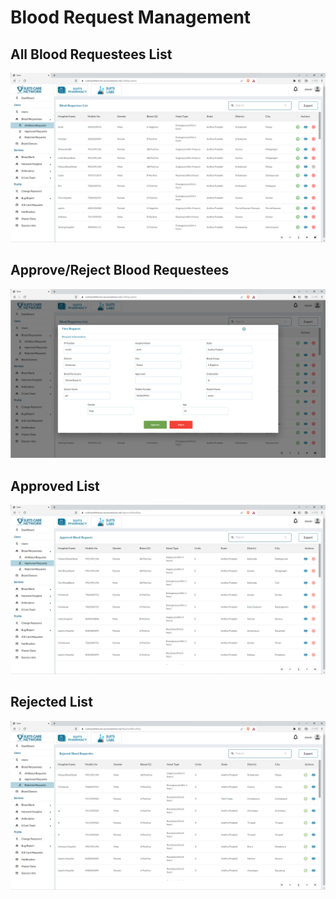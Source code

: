 # Blood Request Management

## All Blood Requestees List

![Logo](./images/admin/users/blood-req-all.png)

## Approve/Reject Blood Requestees

![Logo](./images/admin/users/blood-req3.png)

## Approved List

![Logo](./images/admin/users/blood-req-ap.png)

## Rejected List

![Logo](./images/admin/users/blood-req-rej.png)
